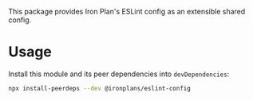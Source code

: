 This package provides Iron Plan's ESLint config as an extensible shared config.

# Usage

Install this module and its peer dependencies into `devDependencies`:
```bash
npx install-peerdeps --dev @ironplans/eslint-config
```